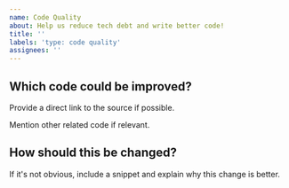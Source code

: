 ```yaml
---
name: Code Quality
about: Help us reduce tech debt and write better code!
title: ''
labels: 'type: code quality'
assignees: ''
---
```


## Which code could be improved?

Provide a direct link to the source if possible.

Mention other related code if relevant.

## How should this be changed?

If it's not obvious, include a snippet and explain why this change is better.